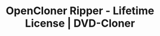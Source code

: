 ---
title: OpenCloner Ripper - Lifetime License | DVD-Cloner
metaItems: # seo 内容
  - name: description
    content: OpenCloner Ripper - Lifetime License | DVD-Cloner
  - name: keywords
    content: 
layout: fluid
template: product
pagify: true #页面化
model: OCRL
handleName: OpenCloner Ripper Lifetime
name: OpenCloner Ripper Lifetime
type: 
boxes:
  - imageUrl: ocr2019-liftime-box.png #默认盒子图
desc:
  shortText: OpenCloner Ripper - Lifetime License
  longText: |
    OpenCloner Ripper - Lifetime License
  bgStyle: 
areaTop:
  name: OCRL Desc
  title: #默认为 productName
  
  bgStyle: 
    default: dark
    imageUrl: ocr2019-liftime-box.png       
---